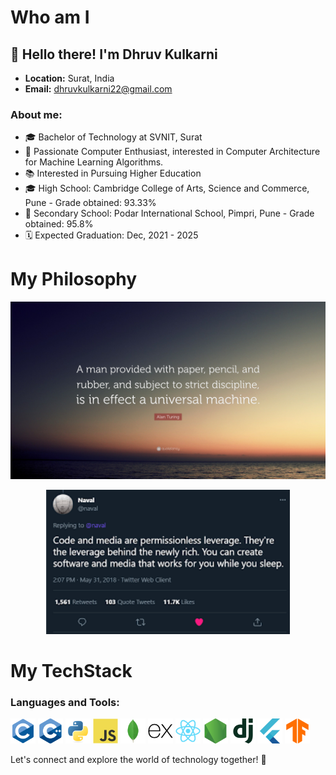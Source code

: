 # Who am I

## 👋 Hello there! I'm Dhruv Kulkarni

- **Location:** Surat, India
- **Email:** dhruvkulkarni22@gmail.com

### About me:

- 🎓 Bachelor of Technology at SVNIT, Surat
- 🧠 Passionate Computer Enthusiast, interested in Computer Architecture for Machine Learning Algorithms.
- 📚 Interested in Pursuing Higher Education
- 🎓 High School: Cambridge College of Arts, Science and Commerce, Pune - Grade obtained: 93.33%
- 🏫 Secondary School: Podar International School, Pimpri, Pune - Grade obtained: 95.8%
- 🗓️ Expected Graduation: Dec, 2021 - 2025

# My Philosophy

<p align="center">
  <img src="Turing Quote.jpg" alt="Truth" width="600"/>
</p>
<p align="center">
  <img src="Unknown.png" alt="Thoughts" width="390"/>
</p>

# My TechStack

<h3 align="left">Languages and Tools:</h3>
<p align="left">
  <img src="https://raw.githubusercontent.com/devicons/devicon/master/icons/c/c-original.svg" alt="c" width="40" height="40"/>
  <img src="https://raw.githubusercontent.com/devicons/devicon/master/icons/cplusplus/cplusplus-original.svg" alt="cplusplus" width="40" height="40"/>
  <img src="https://raw.githubusercontent.com/devicons/devicon/master/icons/python/python-original.svg" alt="python" width="40" height="40"/>
  <img src="https://raw.githubusercontent.com/devicons/devicon/master/icons/javascript/javascript-original.svg" alt="javascript" width="40" height="40"/>
  <img src="https://raw.githubusercontent.com/devicons/devicon/master/icons/mongodb/mongodb-original.svg" alt="mongodb" width="40" height="40"/>
  <img src="https://raw.githubusercontent.com/devicons/devicon/master/icons/express/express-original.svg" alt="express" width="40" height="40"/>
  <img src="https://raw.githubusercontent.com/devicons/devicon/master/icons/react/react-original.svg" alt="react" width="40" height="40"/>
  <img src="https://raw.githubusercontent.com/devicons/devicon/master/icons/nodejs/nodejs-original.svg" alt="nodejs" width="40" height="40"/>
  <img src="https://raw.githubusercontent.com/devicons/devicon/master/icons/django/django-plain.svg" alt="django" width="40" height="40"/>
  <img src="https://raw.githubusercontent.com/devicons/devicon/master/icons/flutter/flutter-original.svg" alt="flutter" width="40" height="40"/>
  <img src="https://raw.githubusercontent.com/devicons/devicon/master/icons/tensorflow/tensorflow-original.svg" alt="tensorflow" width="40" height="40"/>
</p>

Let's connect and explore the world of technology together! 🚀
